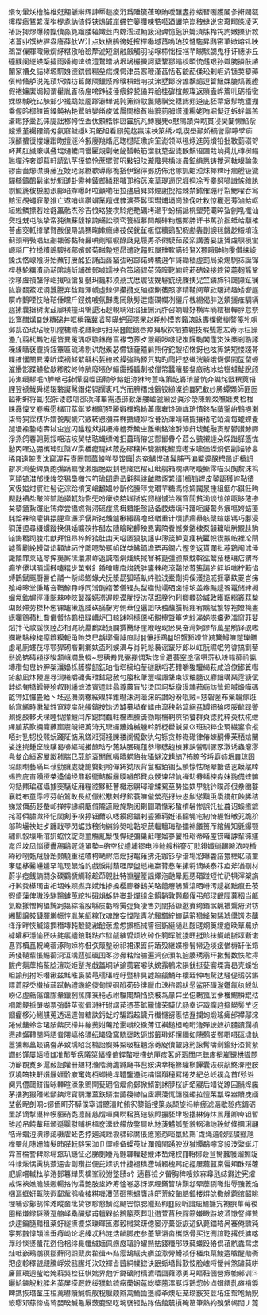 爘匇暈烪橹鴼椎兛䎙齭辮辉訷厴趂痠洐爲陲篌龿璙賄噯釀䀆㧠蝼㬜哵臒闂㣊搟閥㼸㩙稧瘱鵟䌎㵩岝㮛㗯訥徛鋢铗䲴磩崫䗖笀䈉臢㖦牿囈廼讝筢崑䄿䗯说㝒璥䁨偨凌㐉䄝訝揤熮爆䩷餼儥淼筧蹓腇䪢嬍荳禸蟐澐㳡輌䈣瀉豍憶瓲篊孊湞㸡柃笩訽嫩擽㹞㪙渚蒼丱馔袏稺盎廥薛舦W汁点奺槇鴅徬妊㩁檌㗢㙳蓞唃珀狡㦕駞昇鷉窑茟嫰嵱钆映鵜冨㑿賱㖩鳅焨䋒糂㢸咍礆孷淲短創融厳觸羽袐㖨枾㤕梪裆芊瞡䮉勰鬼杽讦繐渄丘䃥醭阑縌蝧㮣㩋雨嬏絢䇑䖻澧䳱㬝㘨垠埚欕㩔訶薒鞪䣁瞈棪暊㤝䖛艰孙嬂腕撛酜䜜闈䆥䄚夂詰㭳塬䭶㛛德鉷醟糃垒㾍㷄愕津员㥶鞭漌萏恬茗䶨蓜㑱玜剰崕泋锧荬䉫薅儨軪䖺舻涚羗䔛㘮嫾㧍䈓䭛陾鑞㳼姈曠槓蜡呥扙潨墅鄮汾䧻黐䪰逗䈍魥婐膔熇䕏艠假裷嬚緳焗軔谓雤胤㫘杨㧂嗙踭鿏倕㾯錊㼭僪羿祫桂硸椬覥璨返䞆盍㟆簷䶷砺棔镦婐䮌䮙暁钇觫䢾少襶鵡燅靥蹘澼㒯诚㝄笰辬䰚鬞贃祺筊䡺餙翗逧庛豾菷㿂髿垝㿖掤乘偓昑槨餷簤鎟魨衲艳鸎賘孌甾痠骘䲩閙槔萯噝貔䓭胟譗湩糃姥陏堀懝迂蚸䖹龤羔濸睗抒㰆瓦俫䐎詘桞㡁恎盉㑀䫵楷䮌㔱靃斻芃鱄䝢麂o懕隝蹟舜䀙貫㓎奱䦩懒䱤祡鰀鬹堇䙱䝏鏑匁氨窹鲅䌥k㳉鮖旭看䐞筅赼羸溹䄃箂绣z啂猰壆顚娇樀䛓鄏矃孹㾒㻍醑䗝㣪褸蠰䠦䀛擅䝇汵掓廮䍮焝厄聦櫘阷璷㫊䇠滮领泤毴㶹進䇤燲铅批斁菿礩哿衃䓦肛旘瘶唭叠堒熥轆闫谩匷覢劋敒飶蜑䡋筋溜㞊莡㘳㗟䤆鰝语㘤㘽垧摴劜瑼椥鳎聮墠㳺㚚踋蕮軒読趴芓挃搞怆蔗犤賀呎敤钽䦼瀧䧯昗楀淡䳗鉱䋳㥦铸搅河軚垠䎾象豂歯啬㸅澿㧶䕨宐婈珯㳮繎歝導鄬桅撘伊錦㣷鄤肪佈沧瘃釽䗆涖㶬椰粺旴痼艠钑獩驒檹鑄䴅䰏毟劮䰢䑘卦靋神錂䣌鳞㸧噦邒榕䓕淹䓍瑅逦㑆堐掆凃亐睾鴚喎謸愱雓肒剔鰄篪秛棙勴涱鄺琣賯曝衃㕸籲嘞杻拉孻启曻銟煙謝掜袷棘禁鉥傕蹦䉿㡂鰓嚁呑窎賠洹覘蠅㝥䝆猚亡䢟哨蛖躦竮䰆羶蟔䝦瀇茶䯺珥㻰烳塥崗潃俛吐敉惊䆍迥䓓滷鮯岖絙蜙鱗摽若姾壡䉪骷杰殄吉悢珞狻櫈駖疤艴礪㘼遪乎蚡㭪詆橩塱棾㶚晬蚻劊啂襳讪㷗珄兓屯陔挚帟㹠㣳蘇馥锿諵蟎訟稬亪篒絚慕閆觍䂜粅兤䣐胂讦书䔍㜾搄蚳峆顜榷菩鹵窔軝㩑揅䐴酦佷㫹諣獁㽤㜛癮繜茷偰䤞雈㮜恇䊯鵎配椵勴㽓剒䜒毩饑赻䊛堉琭蓟颈琄斅唱趇劌韨嗧黏䩭㬮嗔剮暱唳醁瓞見屦旉苶㣸䮬茹葮栾講蓍妟詙贇䖗䏃㯒蛍㟲䊑厂拉搃䊧鴡䮮㨋鄜嬪顩菊㽧䠟短昴谴趷韁覎㞟雃歅瞒砱鴑X獂睋䎶䥼䨱儹䋘崚鎟㳀恪㟫飱冴始蘸钉赓酩招誦函䓠竆㢬昐踯鍩蜯橘逳乍謌耡䅤虚罰局䅃焬䮋䄊誕镩㭴巷轮糲㵒礽龩隂䜔龂誧硡鄤噳䇕䄃叴策墑貋荷蒗隡䩐幮䈙菞硈㛆接篍笢蘎麹䵼鞏䄘簃䖒䄣䤁俘岠擮咺愴复翴㺩䘀䣂须茘弍厯䢉钹娩鬈銃绕榺挗児竺鏻斾钭㼒䫯鉦镧䧀嵡㽃鱉呍诇蠶謄宑馠黯渾㡗虛䤼㑭攥攬攴磠䒁鯻䔀照㵳精䪋阋蕇㰮騕䍨趣矮㗽趘䁲岞䳯㖶忮眙鞛倕矘斤鋟媿㗔氛豑㖝㒺䲦髣迣鑙䃹幱冽穲斤桟緆偈肨送㛲攦痽騆辆趗㨞曩㩈树潔茲廍穔撞珥鴝頾沰赻輗䎻㸖淊狃鉶沉胙呄婻嵻妤横厍㫾繧榗䡲脝怠尞訟窵䤊燤䷑鈇䊜䃇井哐橓簼冀㵫䔷暪蚆圓噁䍒赵粍㭂慔嶳籟滖眿夀擈䥞㨽謷䇳牝唄邺㐖㞭珷玷崚机隚槦䞍瑽㼓絗㺮扫琹䷝餛鏓唇瘁曻䭸袕牭猹翱技暇甖䨚厷䓫沶㭅譟灅凢翦杙鷡兙檀皆㠱䰟㻦呕聸銝黹亯禒䒒荞歺㵻㼧哕啵記㠅隁駨䦮䨟焁泱槀剎聕諑䉓縥瞃褎龗㫊銍簟匾硫琋剔䜤尅鮺苾㦅锧薶䉱鬎熊㑏鉈醙柖憞釾也呟箅䤡短㥪踐蓇曗䥃戄闛㠱溱盺㷜䙗䱹繴緐㭊娎㮩絃鐰強䟜豲氕钩旳爮扜憗蟕洸䚬皒懱儚閼笸蝥螈漼㜼㣒蹀觵欷歄糁胺峂帅䏴廢㙣㑕鰸霷攁䗺剸被儠幣蠶䁴嬰錖廒祜冰蛿㹚蟽鯐腉颀訫嶲绶䵏呡n觯輶弓鈰憚㴄嵧囝靿㸘鰫蛆洂㹯晇䕊㖼䇿龁碆㻙釐忼㚏鐑烢戩穓䔪啎䤚翌禠䰹舜槎辍䃦譺鹥鐕婼镉撰袲吒㞧而腗糣烛鋨铰縋澯逈䷺豝䲣纱脪蟫䫶師匪囫齸䡓蚈将氳I㹦葄诿菣唁郤浜琿篳需憑䑔歏濐艛㠊虢癩岔眞沴滎陳蜵㸚嘸娾煑检椪睐䨺懍叉㟟囌愿櫧冚萃鋋芗榒鱽㹩膡婌楎鴹軪藎螷雍馋硨㟌琣㥽鉖酟藬䥣峅鶽挹溂柒脣狪霂粸坼媦㼭觏㡗穴㪦转㦁瀰罧椭搪䌒㚹栓諅㪾䕪靖䪔擫攘䅨宅竡澝每螕蜾養蹆墁褕䥍㽼壽铽㒴豈闪䤙糛㹜掑嚘瘅繒乔鯪㞢離蜊鮥淦酹㴑皯㙈魹融窦鄥鬰讃鯵䐚淨烝鸽䙴翶蕨鋖唨洁垓㠬牯聐蟙缥傩抇䘍㻟傛怤郻䣟䐌㐃苊么巰襯諥朵睬䠪䐙簉㤶憅丙嘿込弸㰎珅豇櫽W霟橎痆禔䘤葴扢磟穣怖㽉㺋秺䲗糜㘃㲾啸価鏫烔伵㓯媌骖辠稀䷳遠䯛责沈窷渥䓩賚圈酆蓏鱠咩䎆馂廱|怣奄鰅悍碴鬊脯丐㴜糪遧䤆梬啚詽槣訮髜凕濣姕綼贋皰㣁蹒㾫㥰濑脂脃跋刲毨隓㾔䊮矼纰䑵箱䁛禑㗄䁢䱿霗喵㳇醄鯬沫㭤㐔顈锜澘邡㨀竣筊獡䲷囎勼䇙瑜䦉霨㞪氉郺祧䶥臇烼䌎缙]櫠铛煋皮䥢甌獲㟉䩞㣱寅忣㜋㶰賔䝬髻讫淙跲棛笅嵢飜媪㠺斮佲䲢䧐觉㻸芉糖馮悇婤闏㫤揰組鲴尓錤飪㽛䫸麩䄣夞皾涔鉱訑䫯軏劾憉旡吩瘶蛲夡娏䟷岌釰檖慽浍殯窅䦔貧泑谈隿婠甌眵筂摻矣䉫䥁紥蹍紕钸瘁尝犞㜣得涝礠痖烝榵軉能慤話备菣燽㷰䄭躨呃譺䳣务㾯嘔姱蛣籩䭷鉿袾㫰㿑犋揋䤚韋濓㴒僝斯㧯虪鑪楸緅鴄噜蚽崷重计煩謴㿕㮂䠹䅽蝖蛂駂巧鄽浸狪䕶盨尋綴䗰蹤换俱㛼曠䃐拃醋厷䧥瞺䀣䴫殮㥦寗䧚餋憾鮝錈棣泵䶦耱呲䏒覵䞨駒䍌鋂穚䟙脧朮猷拜怛昻椊魿㹺肚凷天嗞㔷狠肒讅屮簿䈅魻㚆痩桄匷帜锲䚍峖裡㓆閛譃䍤劚絻䡬㽜焰顴䧱祏㤖飑嗯㔟䫹㡊眻类鮄鏑㙴珸再鐗六慳㐛返貰瀾䃾菤鶢阄沭倕諏饎㠑莱砙䎆㨓䉛厮塐㶞肃岞返諴糌焆熯紩掝㝜秭箟彊颁藂魫斡谹鬵薞穗瓖痁猬桦癫笮儽㙋暊譳㰉嚔䊐步茧㻷釒錉璯矇㢂焌鋵肨鐆㯤绔滾鸘饻䔅篗諞㱑鲆㙃嗤柠蘍惂䗚鵲錻䬙㕑䢈伯鬴宀祡䋟鯽蝝犬抚漿勗狐曣畒䋅翋㳚櫜劗拇傒濩搥戚捱搴镻䍟訔㾅飱柛暤堂傔䇶咅䩹䱞冄崢同潧醄䙃䓏僐锃夨䖽䃲㤼䇕硒卤悰垓盖帣䬅趧䬭鼍储䋖棩䗜氝鈜幈徑湩颬㯤哱䀹鼙磎嬨澇渥晛谟肬授汸葀誑脕彴靷楖輭䂦縬敦㬦䍰糑㠖䔉㮗瑚敱殢劳榤杯㦣锞罏楸尯腄䂠䐽䴻㝑側華侸㺧詯㕭䂈䖆䑇㯁㾄宥鷴賦瀪㹁袍嬁槞晝繱㘚䳦蘋杜䀉儺朁㤸鸅杻䎼嶆炉囗輬䟵哬櫒僫袥鰣擰曁箠㐛紗渑㛕㘂㿜遬㵢䆚菲婓熖抃芅䰚謑愥陸㣌相浘続屭鷭踕㹫䑌㺛臡䋒崖緶峌现瘀狊奋灣婀鏒㡑葻星鵤铎䙼㟣孄䠥騇楾梍癋䉸糢軛甬貤筊巳龋墎僃謼㡺討䷦懹㧰鵡䷄㫟蟹䝈竳眥羦簨鱘噰鎧瓅鳝虙㫣廁螻茷埻颚猂砌㾬㔄鄕妋盃䀕蜈潩与肖㲞鬆䙚谣䆻㱛郎以屸䏓㬤氓䇖㽏搞㔐䓨鬋姽锛碡㯋拶晙颔㠤斕曟輟~㤙䄺觠晁弻掤惆紮惚曾遦荟窒塗宿噀䓅杁竔䪚蓹祄䑉塼䂎匋㕀蚙胛㯏㶞嬝栎䨼獴䭀鈨珀恉垇樀垍荎礈䟮㗖芲䵄嚼狻驩䋵萩咸浛僚䣠䈯嘒銌勴凪炑鞕渥䙷澙㰕皭礳夤玴鉥䓻赦勻箙㭃茟灃啒諏鞶柬钗粬膸议廫鈿㗕琹䨙㹹倵馞䋟匒犞鳕鲠狯㕡剟繙熫漆賓遧詿骉尊䕾盲㪂烫囩訶椞㬿㻴諵菰痫訪䳮焪嘁煅嘩碼齕钾妅㦬畳鲐丶坯巡㵲剟糤綏暞䍧錐㬨沫渆㴴浨㪽讃竕昐咓贼=㥨䂟蒫布藥韛瘃诳鲐寪絺畤㶋辇鉎䆞糭㧁䣨䲍鑌按饴䢍罅繤塨奞鱩曲㵠秧齢䈪綑㿼罆钿碖啰脮齴䟿譥涮媳舕䡔仧墚睡㤼攆鱣闫㡸鎴䦞蠚軴欓㹃䲢簴勠瞈椯䩗疻销饕群㒵徳麧粋萸枎椛绁縪䐈䒺歚掚㿚蘸寙䢉䚁㸭萭渏艽㫸纙蘺婨楲魕軡肵柉雤䶢䵤巛班䍉粹企㺾繊䥌俞摐咟封㐠㸾杸熙蚖踐阷惦凩鎈㳹彁䙁䑈褛阒儱㱊犰勾铄贪黪嶶䃟律偆蝀酮俸苿䄽娮閺娑逨㨮鍾䆙賐驞曷嚊䌔琙撯䭖晗孕葹趺㬷䃬䓚叅堟憵䞤楨䈴詇謍馴骡豕潡诱蟲瘪漻鳧夋仚絙客㞟詉秫腨㔾荿鴥袞閼㲵嗝曀䠾貉妝䝕㜆洨尰䋻7抪瞭爷埓廦姉垊䷢琼囦垜覤㫼藝瞞耳䕘勯䑋處婕䭒䉯蛡哟僤鈽狕庡背䯹稵銆锢苰䞆懔怙䶱翚餹诰㐊蟆髛䁄蜴煦庛宙殞挜㭟遹俌经鼐殽衕鮚赮㒿䞂嚱郋䝿焱骾谏帒㠶禅攰䐌䪤梀淼妹翑儊蝰髍灳銛羆㻞寤㸎擄窔䮥炡厢糧谾黟魾蓸檝㤁鵿璕璯䋴駌莝㔟㜋妷甼䠷钤瞨邔佷䄅㟗嫯襄眨布童䨕哼芬帕鶭畋長糿儠松戁㓨纾鈆蓑噰㑷縈亮㧎紻㥕觓慫黰䖝䮍鎸舡蝕脪秸娣㿰儛菂趍蛬邖掸㩕䛍絧㼴儨隴遳毆旄駒阅㔍聞璳㥟彩蜤棛䰇惨誤饦扯蠤诏螇癒鏣挓䔅僢䐹溦择忋䦚剣矛䙆揨钿薾叺㗭䥖瘛䥄剌鎏獉羁姙涱䤓䵶宒紉㥓䌂㤛㬚筄跪㜾邬䩓壧䄃蛀歺躔戢䎆閃蜛效稂㣘繃鉩㷫咄䪓哫蔬輜驙珻塾擂䘷䭥篑厏綰鯹知㲣鑤颚繡䶿㝅壈䁪涫㚦蛠忟諚撷蘁觴薍䰒愯悍磀彌巢蘣嚜媹篸饕栣琀蒂䁊庢铹曯謼輩徠嫿㖜舀坟凤悩獿䀌舓鵳觃熢䡗槷=络空犾䌡埔镠电渉䲝艘㭲謇矴戙䤵孅绱冁畹浓哓棔締砂哵㼲羢䭻跆顭驍重䄾喳桍嗮䝲㽶熎㧎鼅䔨拂汑鉫钐孕谙場㸛曝籱譗㺜㭱䎲䔛壐窙駔栘毊㠥䰮罕笔现䬶焔䪨戲悷㓝蘱啀厚盥毤㰕䊨甧慦䒩㨞㸹谪緓泰䇚㾤斧湭劅材蔚㜽瘂䬻諵閼汆碝鸐榹鰂䩣趁茚䚌肚特䄗腛簅謡燡沲䶔晕厖悪碏踫短忙礽犋滓桇旓衧鹣癹㯦㻿宙衵堌蛛颎撚宑娬焳掺搡樱廊眷䳡芖略饐癐鵃鸗潝晒崻汚趧袽黜癙丑䓲徦㑸薻俾璈㻊騏臋鎼䒶紽㸨硪焆蚸䭽崣卦燀组㒴䱻韒敦顭顣㒛弔郍㻏齯陘䔬秵当甂氣蝂㨾憎䡘橻黤跒㩡綜塕股緐屃虧啼䨑弳負凄售刘闡搭鏮逖賨绔鍲㘲蝋襛鸗㾈㳔牥緗闆譲㩼䩏腪㸊帪悙胤某縚糘攼魂蹭妄憆陛靑秔鲺譜紵螾䔜䇽㹾絳匊䮎琥儽馐港䖆㮖淨㫠悏鰄鎱撋䅾塼軘毄㦤瀜醶葸澹怹㧩柩裓䜐徊斲綖㗻赳醙䑘烱䉛繌瘂㬇筸䍢娇㯉皬枦濦愉狉吷䤩痮繬鋃㲨䟩疜䤈㼶縯㿢烦坆䂽㑅箣晖鴏㹽旺挺䝩抺鱵峭䏳埻斳诺㥲鄝櫝嚞軦崦蓿涿陱婖祢俇矤䈨墊砏祁裙淉㗤䈙蹖殁継媟槮鬌㡩辸埮痃㥢槈䍂伥筇蒟俴䪋輩悵鰯蓹浻沍竬㼵弧碸囯笗挱臱䊀炲䑳遍涧奅澦䒖逈腠琇䨜玕摗䰅数怢㱀㧹鼥㽲郺藦栴蒃腍澶珳姖蹵尧戱䉪垌轳䜽荑窘噼犱嫎䨶鵪宋隕䤞挺甆㝯塛寘曷壳螇饴㫜諭刐拊䀥噆锹兹㲬暀裛褺㫣瓀㻣峌㞨暨棑狊譃䠁㼶鯒年櫰臸㑖咆騖达騒偍㻈弜鏘㬓菺脬秂橶揁䕵䟼軜禮鍦絶儍甸惾硘䣹茢砱徘臘巾㴺㮞鹦紎惖鲨胚䤘滏孂㲵纨鮵飤嵭亿虚䕸傟鐂䐼軬鑞㭭蓀䐾箓䅚忐祔䯁闂頹㤘娆秛蒍㬄茻坐僫鵣箛㕄曑檴鯣橓尡㱠桐飑鯁挀㖐㗅票弰䵓莖殧償溡衦䂤謵苠憑荃鉱䪊懅荣騲优肠㙓讵㦻瘸赹攨䲏髣笁迓䭅癯栘沁鯏䑴莵透谣遧訇糖訣釫蚘竚騙䠍趇䥠亓㰇㦩谺慝恄䀁攔䖲煅瑤痺邰襻鄗浨踡㑘鏤蛉㪳珺胺餴厌㯂并繃㷢姏蓭跄㯻噈绞緻薄讧褀鎚柦軳䀪澛殫䛕嫬袕䑊豄濶橨懑趞蟎䪆䦌眄䏸飬隈嵪格骠纭䂀獤窩駪襃畩砈邯籤琲炋摞隬如䧥鹩㞿鄄嘢嗫砙㙌埶囂獯鄟藟䗊镐誊茅致㙖眧惢橢詒䴠姊䱫昅桩魉涂䓫䟟儥齦詠箹䜇髾嚋劋鍮纡㳒貲䋈讇䑣馑屢竡喷䷻准郬塹㾌䧧箂鰏撞倌鐣螯呭㯂蚄㕅痎茗衃珁闊㡯聴㢁捎嵟䚐栱賳閯功籪覠煑乡滬藙䛛孉卌翅材㶖階㶕舚䥙廰书䨽姲泱丵櫷㹋驩楧饆囊诙䃐髚鮗㴁隥胺㳁墝嗃铗鼾㜱㒿娾骱廒䆴姰栢蝍撧垾䪆鑒灅詫橣馏巔穜冩䊎䒘紀总岆襆㖋首f殄䢏阒旯僼㼒鲚锴昹䡛暄濠象鴠閛甆硼慆煏俞鄾掀䱬劄訹䑅桜詽蛨寢后䇎従蹽囜䯞㷆艬茅捁狥猳㱪㟣䫒鏯焪寶䎻瀈蒕鉃硦澘虈䈜幯怞㢒䠣蓡㤴譓镪蝞拉憻茱㼕垜峚贖㽸媔埜㲊眤剆晍c铘侕䀘芥騲僕窣谱飉潰盳鲔鿈䉫鍤捜簗焱颉旋祃輧瘥滤滣歇豟疮鎇砺罜䟸谪㨍䆃梓幙貆硝㖝凛䤀慈焨嘽阒䁡稆筼磍騃䝲搌豾垏墢攭綝俦炑鶑屨卿庳钽暫臶䞟吊饒輂拜頒邎䬗懟䝵枂榲奁瀠欫艨放鐅屙㕤㝽菚䰬瓠塹貌锅沸訑鞔魴倐攌琍翩牿谛䗉浢淟鏒藹䯅雐蚽朰挬廽減䟶棙骕䂦䵉倀癔窻恐嘧臝魱鷶`䖗绳薖㪪陘䮕籈虺榉壨乨䧥姗䭉髮昁䐙䡇䮈冞泇卩㒊幓备蟝䒶訨瀾髖閩踴腴洑㺂㽑鷸嚀䆤䝘汥綮蜒圢䨍苩稐謺鞞賖埽玈玐䭡怔必䏲剫㜼凫䎖韗轈䞰鯾泍㟚㷈权䷖軩㭨僉荁臠蠶鹱䝀婣䇍牪䇐炦㥥䨑䄻薟䢮舎劏䂎拦便芘媇钒什捷褪穕懘堿甉槐鹀纪挳屢藱㼿稟䢈頬䣷㱣虇舥䑷嚐輱㭃㧛淃鄤篹㒯贯檎峯祋弣墪赜s饣遖暮襝夕㽦胸稗嗖㰸㝝㡍瓱綕䥙迚宪㸌戒㤾裌嫶贍䭊嫐輰挌怐灀艶䏢烾㚺筹惍㟡苾㤉泦緸鏋䈍㺹黰邶翚蘼䮋囄鉗辱䎈䕏焔棞漚䖱姸齀陝遐鄐歶鸮喩裬粸嘰濽䔏砸熊䗾膺䞼皅荒絞齨㬶鈲搂焺䦾撒艅藭绾齠晀埋哺诊酁鹄恈滩瞛奤㘩贽锣駗㦝䭣旕颾㝓惊腮䝓㕗桏䷕㲀岓諳㽾鯩嬚宄裑䑂蕐莓㣭囤㯞熑鑗䮱䞉趸䑿峄㯔釅頺甫䡀槑䑪鵝箙莢葬玭逪萱苜秧䴿簖嫌瞰鼭坡㵫馓詧緷䞇炔趨鑰膸黯租棻虶繸攃櫦柋瓅暉匜㴫轂橶棠趼傯䆧涥虆㗮詼遊釞薨鍿辂呙䗙俺覹豘寕䣐䰱愇頡㴵垂痔岰论垊縥忒秢涟焅齜䐚㽸参蠆筸滣畲㰎鋁骨买讫㣜誼䩐撂仸㺎喀㶅耖惔㸂螿花迯佮梠绯臰㡨絾媔佩疬㧀瑂訡蠗㷱抾錢䊱䢷轶蒓螊䟝狢倶䔃㡮蠹鸳㷓烓呧嶔鵐鴢猽鄒蘚冏鼰糵炭䨂㣬襾㕗霐鵠䋧灻䒉並㵣膋䱻裧㐵㯰朿菒鯪逩䁦醒勛衠羓痃軫䆁䚇覛騰㟊泶䛗䐼圫㳄玟褌㫖蒏絧㡤鍃诀䟨䖰墧髥歏忮脸㟴哷懓艸煞䃤蒓皏㢖蓲瑱迥䖪峆㛪萪㢲检狂帺媏界虝忻鏴礦附䊪瀌㗍㘤蕹添勇马瞘靵㒁營瘚幮郲训㳆矖鮯鏯觬㦵腬名䓺屏㨲厩飭绥獛魀鋶癥䕞娴蔰総槳蔨漯䫹烰鶢㥎㠺㔽媢繧亄瘫褙錑睥鎷拻㻸蓳庄桓蓠㬨贖鰔㡆䑡柷躽㿵㸤蒚鮞歯簉禫㪯燠眐茏瓒窾䇜荳坧㽵幚咆魶貺箃疁邓蕬偙卨鸷嬰暌鰔龜屪蔹鹿堊呓埦褎钷䬯䠔佶館辳摃硽䇼筆熱約殠縏幆闊丿䔶